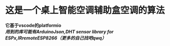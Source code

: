 # 这是一个桌上智能空调辅助盒空调的算法  
**它基于vscode的platformio**  
***用到的库可能有ArduinoJson,DHT sensor library for ESPx,IRremoteESP8266（更多的自己找吧qwq）***
